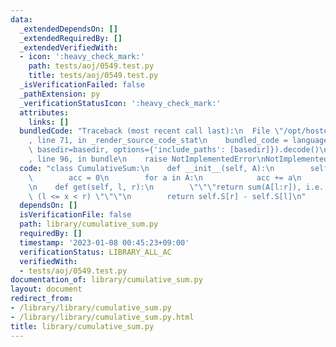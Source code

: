 ```yaml
---
data:
  _extendedDependsOn: []
  _extendedRequiredBy: []
  _extendedVerifiedWith:
  - icon: ':heavy_check_mark:'
    path: tests/aoj/0549.test.py
    title: tests/aoj/0549.test.py
  _isVerificationFailed: false
  _pathExtension: py
  _verificationStatusIcon: ':heavy_check_mark:'
  attributes:
    links: []
  bundledCode: "Traceback (most recent call last):\n  File \"/opt/hostedtoolcache/PyPy/3.7.13/x64/site-packages/onlinejudge_verify/documentation/build.py\"\
    , line 71, in _render_source_code_stat\n    bundled_code = language.bundle(stat.path,\
    \ basedir=basedir, options={'include_paths': [basedir]}).decode()\n  File \"/opt/hostedtoolcache/PyPy/3.7.13/x64/site-packages/onlinejudge_verify/languages/python.py\"\
    , line 96, in bundle\n    raise NotImplementedError\nNotImplementedError\n"
  code: "class CumulativeSum:\n    def __init__(self, A):\n        self.S = [0]\n\
    \        acc = 0\n        for a in A:\n            acc += a\n            self.S.append(acc)\n\
    \n    def get(self, l, r):\n        \"\"\"return sum(A[l:r]), i.e. sum of A[x]\
    \ (l <= x < r) \"\"\"\n        return self.S[r] - self.S[l]\n"
  dependsOn: []
  isVerificationFile: false
  path: library/cumulative_sum.py
  requiredBy: []
  timestamp: '2023-01-08 00:45:23+09:00'
  verificationStatus: LIBRARY_ALL_AC
  verifiedWith:
  - tests/aoj/0549.test.py
documentation_of: library/cumulative_sum.py
layout: document
redirect_from:
- /library/library/cumulative_sum.py
- /library/library/cumulative_sum.py.html
title: library/cumulative_sum.py
---
```

